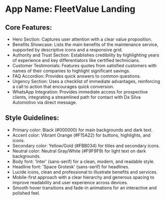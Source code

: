 # **App Name**: FleetValue Landing

## Core Features:

- Hero Section: Captures user attention with a clear value proposition.
- Benefits Showcase: Lists the main benefits of the maintenance service, supported by descriptive icons and a responsive grid.
- Authority and Trust Section: Establishes credibility by highlighting years of experience and key differentiators like certified technicians.
- Customer Testimonials: Features quotes from satisfied customers with names of their companies to highlight significant savings.
- FAQ Accordion: Provides quick answers to common questions.
- Urgency Section: Uses a checklist of immediate advantages, reinforcing a call to action that encourages quick conversion.
- WhatsApp Integration: Provides immediate access for prospective clients, integrating a streamlined path for contact with Da Silva Automotivo via direct message.

## Style Guidelines:

- Primary color: Black (#000000) for main backgrounds and dark text.
- Accent color: Vibrant Orange (#F15A22) for buttons, highlights, and icons.
- Secondary color: Yellow/Gold (#FBB034) for titles and secondary icons.
- Neutral color: Neutral Gray/White (#F9F9F9) for light text on dark backgrounds.
- Body font: 'Inter' (sans-serif) for a clean, modern, and readable style.
- Headline font: 'Space Grotesk' (sans-serif) for headlines.
- Lucide icons, clean and professional to illustrate benefits and services.
- Mobile-first approach with a clear hierarchy and generous spacing to improve readability and user experience across devices.
- Smooth hover transitions and fade-in animations for an interactive and polished feel.